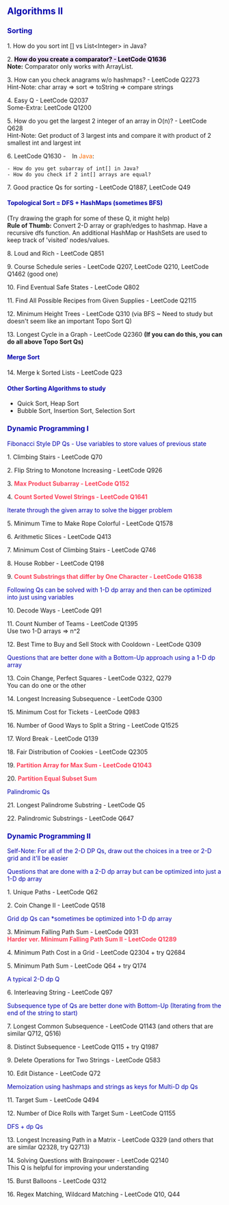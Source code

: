 <h2 style="color:#0303ad">Algorithms II</h2>

<h3 style="color:#0303ad">Sorting</h3>

1\. How do you sort int \[\] vs List\<Integer\> in Java?

2\. <mark style="background-color:#efe3ff"><strong>How do you create a comparator? - LeetCode Q1636</strong></mark>
<br>**Note:** Comparator only works with ArrayList. 

3\. How can you check anagrams w/o hashmaps? - LeetCode Q2273
<br>Hint-Note: char array => sort => toString => compare strings

4\. Easy Q - LeetCode Q2037
<br> Some-Extra: LeetCode Q1200

5\. How do you get the largest 2 integer of an array in O(n)? - LeetCode Q628
<br>Hint-Note: Get product of 3 largest ints and compare it with product of 2 smallest int and largest int

6\. LeetCode Q1630 - &ensp; In <span style="color:#fc6b03">Java</span>:

    - How do you get subarray of int[] in Java?
    - How do you check if 2 int[] arrays are equal?

7\. Good practice Qs for sorting - LeetCode Q1887, LeetCode Q49

<h4 style="color:#0303ad">Topological Sort = DFS + HashMaps (sometimes BFS)</h4>

(Try drawing the graph for some of these Q, it might help)
<br> **Rule of Thumb:** Convert 2-D array or graph/edges to hashmap. Have a recursive dfs function. An additional HashMap or HashSets are used to keep track of 'visited' nodes/values.

8\. Loud and Rich - LeetCode Q851

9\. Course Schedule series - LeetCode Q207, LeetCode Q210, LeetCode Q1462 (good one)

10\. Find Eventual Safe States - LeetCode Q802

11\. Find All Possible Recipes from Given Supplies - LeetCode Q2115

12\. Minimum Height Trees - LeetCode Q310 (via BFS ~ Need to study but doesn't seem like an important Topo Sort Q)

13\. Longest Cycle in a Graph - LeetCode Q2360 **(If you can do this, you can do all above Topo Sort Qs)**

<h4 style="color:#0303ad">Merge Sort</h4>

14\. Merge k Sorted Lists - LeetCode Q23

<h4 style="color:#0303ad">Other Sorting Algorithms to study</h4>

- Quick Sort, Heap Sort
- Bubble Sort, Insertion Sort, Selection Sort


<h3 style="color:#0303ad">Dynamic Programming I</h3>

<p style="color:#0303ad">Fibonacci Style DP Qs - Use variables to store values of previous state</p>

1\. Climbing Stairs - LeetCode Q70

2\. Flip String to Monotone Increasing - LeetCode Q926

3\. <strong style="color:#fc425b">Max Product Subarray - LeetCode Q152</strong>

4\. <strong style="color:#fc425b">Count Sorted Vowel Strings - LeetCode Q1641</strong>

<p style="color:#0303ad">Iterate through the given array to solve the bigger problem</p>

5\. Minimum Time to Make Rope Colorful - LeetCode Q1578

6\. Arithmetic Slices - LeetCode Q413

7\. Minimum Cost of Climbing Stairs - LeetCode Q746

8\. House Robber - LeetCode Q198

9\. <strong style="color:#fc425b">Count Substrings that differ by One Character - LeetCode Q1638</strong>

<p style="color:#0303ad">Following Qs can be solved with 1-D dp array and then can be optimized into just using variables</p>

10\. Decode Ways - LeetCode Q91

11\. Count Number of Teams - LeetCode Q1395 
<br><a>Use two 1-D arrays => n^2</a>

12\. Best Time to Buy and Sell Stock with Cooldown - LeetCode Q309

<p style="color:#0303ad">Questions that are better done with a Bottom-Up approach using a 1-D dp array</p>

13\. Coin Change, Perfect Squares - LeetCode Q322, Q279
<br><a>You can do one or the other</a>

14\. Longest Increasing Subsequence - LeetCode Q300

15\. Minimum Cost for Tickets - LeetCode Q983

16\. Number of Good Ways to Split a String - LeetCode Q1525

17\. Word Break - LeetCode Q139

18\. Fair Distribution of Cookies - LeetCode Q2305

19\. <strong style="color:#fc425b">Partition Array for Max Sum - LeetCode Q1043</strong>

20\. <strong style="color:#fc425b">Partition Equal Subset Sum</strong>

<p style="color:#0303ad">Palindromic Qs</p>

21\. Longest Palindrome Substring - LeetCode Q5

22\. Palindromic Substrings - LeetCode Q647

<h3 style="color:#0303ad">Dynamic Programming II</h3>

<p style="color:#0303ad">Self-Note: For all of the 2-D DP Qs, draw out the choices in a tree or 2-D grid and it'll be easier</p>

<p style="color:#0303ad">Questions that are done with a 2-D dp array but can be optimized into just a 1-D dp array</p>

1\. Unique Paths - LeetCode Q62

2\. Coin Change II - LeetCode Q518

<p style="color:#0303ad">Grid dp Qs can *sometimes be optimized into 1-D dp array</p>

3\. Minimum Falling Path Sum - LeetCode Q931
<br><strong style="color:#fc425b">Harder ver. Minimum Falling Path Sum II - LeetCode Q1289</strong>

4\. Minimum Path Cost in a Grid - LeetCode Q2304 + try Q2684

5\. Minimum Path Sum - LeetCode Q64 + try Q174

<p style="color:#0303ad">A typical 2-D dp Q</p>

6\. Interleaving String - LeetCode Q97

<p style="color:#0303ad">Subsequence type of Qs are better done with Bottom-Up (Iterating from the end of the string to start)</p>

7\. Longest Common Subsequence - LeetCode Q1143 (and others that are similar Q712, Q516)

8\. Distinct Subsequence - LeetCode Q115 + try Q1987

9\. Delete Operations for Two Strings - LeetCode Q583

10\. Edit Distance - LeetCode Q72

<p style="color:#0303ad">Memoization using hashmaps and strings as keys for Multi-D dp Qs</p>

11\. Target Sum - LeetCode Q494

12\. Number of Dice Rolls with Target Sum - LeetCode Q1155

<p style="color:#0303ad">DFS + dp Qs</p>

13\. Longest Increasing Path in a Matrix - LeetCode Q329 (and others that are similar Q2328, try Q2713)

14\. Solving Questions with Brainpower - LeetCode Q2140
<br><a>This Q is helpful for improving your understanding</a>

15\. Burst Balloons - LeetCode Q312

16\. Regex Matching, Wildcard Matching - LeetCode Q10, Q44

